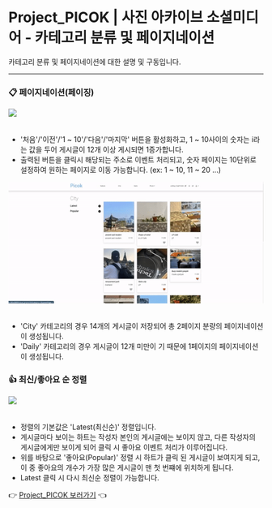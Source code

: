 # Project_PICOK | 사진 아카이브 소셜미디어 - 카테고리 분류 및 페이지네이션 

카테고리 분류 및 페이지네이션에 대한 설명 및 구동입니다.
<hr/>

### 📋 페이지네이션(페이징)
<div>
  <img src="./NOTICE_BOARD/paging_1.gif" />
</div><br/>

- '처음'/'이전'/'1 ~ 10'/'다음'/'마지막' 버튼을 활성화하고, 1 ~ 10사이의 숫자는 i라는 값을 두어 게시글이 12개 이상 게시되면 1증가합니다.
- 출력된 버튼을 클릭시 해당되는 주소로 이벤트 처리되고, 숫자 페이지는 10단위로 설정하여 원하는 페이지로 이동 가능합니다. (ex: 1 ~ 10, 11 ~ 20 ...)

<div>
  <img src="./NOTICE_BOARD/paging_2.gif" />
</div><br/>

- 'City' 카테고리의 경우 14개의 게시글이 저장되어 총 2페이지 분량의 페이지네이션이 생성됩니다.
- 'Daily' 카테고리의 경우 게시글이 12개 미만이 기  때문에 1페이지의 페이지네이션이 생성됩니다.

### 👍 최신/좋아요 순 정렬
<div>
  <img src="./NOTICE_BOARD/category_notice.gif" />
</div><br/>

- 정렬의 기본값은 'Latest(최신순)' 정렬입니다.
- 게시글마다 보이는 하트는 작성자 본인의 게시글에는 보이지 않고, 다른 작성자의 게시글에게만 보이게 되어 클릭 시 좋아요 이벤트 처리가 이루어집니다.
- 위를 바탕으로 '좋아요(Popular)' 정렬 시 하트가 클릭 된 게시글이 보여지게 되고, 이 중 좋아요의 개수가 가장 많은 게시글이 맨 첫 번쨰에 위치하게 됩니다.
- Latest 클릭 시 다시 최신순 정렬이 가능합니다.

👉 <a href="https://github.com/wooksun/Project_PICOK_Spring" target="_blank">Project_PICOK 보러가기</a> 👈

